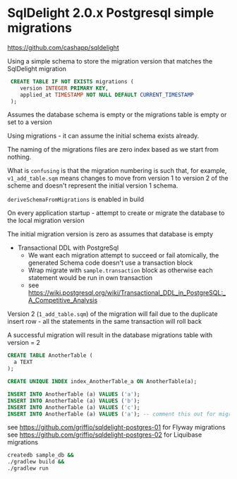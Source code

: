 # SqlDelight 2.0.x Postgresql simple migrations

https://github.com/cashapp/sqldelight

Using a simple schema to store the migration version that matches the SqlDelight migration

```sql
 CREATE TABLE IF NOT EXISTS migrations (
    version INTEGER PRIMARY KEY,
    applied_at TIMESTAMP NOT NULL DEFAULT CURRENT_TIMESTAMP
 );
```

Assumes the database schema is empty or the migrations table is empty or set to a version

Using migrations - it can assume the initial schema exists already.

The naming of the migrations files are zero index based as we start from nothing.

What is `confusing` is that the migration numbering is such that, for example, `v1_add_table.sqm` means changes 
to move from version 1 to version 2 of the scheme and doesn't represent the initial version 1 schema.

`deriveSchemaFromMigrations` is enabled in build

On every application startup - attempt to create or migrate the database to the local migration version

The initial migration version is zero as assumes that database is empty 

* Transactional DDL with PostgreSql
  - We want each migration attempt to succeed or fail atomically, the generated Schema code doesn't use a transaction block
  - Wrap migrate with `sample.transaction` block as otherwise each statement would be run in own transaction
  - see https://wiki.postgresql.org/wiki/Transactional_DDL_in_PostgreSQL:_A_Competitive_Analysis

Version 2 (`1_add_table.sqm`) of the migration will fail due to the duplicate insert row - all the statements in the same transaction will roll back

A successful migration will result in the database migrations table with version = 2

```sql
CREATE TABLE AnotherTable (
  a TEXT
);

CREATE UNIQUE INDEX index_AnotherTable_a ON AnotherTable(a);

INSERT INTO AnotherTable (a) VALUES ('a');
INSERT INTO AnotherTable (a) VALUES ('b');
INSERT INTO AnotherTable (a) VALUES ('c');
INSERT INTO AnotherTable (a) VALUES ('a'); -- comment this out for migration to succeed
```

see https://github.com/griffio/sqldelight-postgres-01 for Flyway migrations 
see https://github.com/griffio/sqldelight-postgres-02 for Liquibase migrations

```bash
createdb sample_db &&
./gradlew build &&
./gradlew run
```
